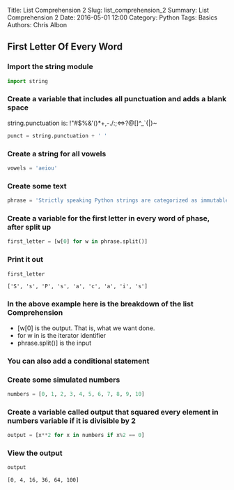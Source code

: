 Title: List Comprehension 2
Slug: list_comprehension_2
Summary: List Comprehension 2
Date: 2016-05-01 12:00
Category: Python
Tags: Basics
Authors: Chris Albon



## First Letter Of Every Word

### Import the string module


```python
import string
```

### Create a variable that includes all punctuation and adds a blank space

string.punctuation is: !"#$%&'()*+,-./:;<=>?@[\]^_`{|}~


```python
punct = string.punctuation + ' '
```

### Create a string for all vowels


```python
vowels = 'aeiou'
```

### Create some text


```python
phrase = 'Strictly speaking Python strings are categorized as immutable sequences'
```

### Create a variable for the first letter in every word of phase, after split up


```python
first_letter = [w[0] for w in phrase.split()]
```

### Print it out


```python
first_letter
```




    ['S', 's', 'P', 's', 'a', 'c', 'a', 'i', 's']



### In the above example here is the breakdown of the list Comprehension

- [w[0]             is the output. That is, what we want done.
- for w in          is the iterator identifier
- phrase.split()]   is the input

### You can also add a conditional statement

### Create some simulated numbers


```python
numbers = [0, 1, 2, 3, 4, 5, 6, 7, 8, 9, 10]
```

### Create a variable called output that squared every element in numbers variable if it is divisible by 2


```python
output = [x**2 for x in numbers if x%2 == 0]
```

### View the output


```python
output
```




    [0, 4, 16, 36, 64, 100]



